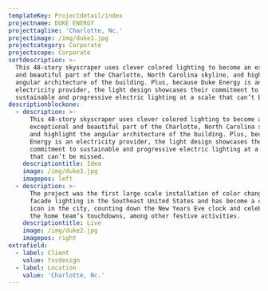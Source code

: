 ```yaml
---
templateKey: Projectdetail/index
projectname: DUKE ENERGY
projecttagline: 'Charlotte, Nc.'
projectimage: /img/duke1.jpg
projectcategory: Corporate
projectscope: Corporate
sortdescription: >-
  This 48-story skyscraper uses clever colored lighting to become an exceptional
  and beautiful part of the Charlotte, North Carolina skyline, and highlight the
  angular architecture of the building. Plus, because Duke Energy is an
  electricity provider, the light design showcases their commitment to
  sustainable and progressive electric lighting at a scale that can’t be missed.
descriptionblockone:
  - description: >-
      This 48-story skyscraper uses clever colored lighting to become an
      exceptional and beautiful part of the Charlotte, North Carolina skyline,
      and highlight the angular architecture of the building. Plus, because Duke
      Energy is an electricity provider, the light design showcases their
      commitment to sustainable and progressive electric lighting at a scale
      that can’t be missed.
    descriptiontitle: Idea
    image: /img/duke3.jpg
    imagepos: left
  - description: >-
      The project was the first large scale installation of color changing
      facade lighting in the Southeast United States and has become a cultural
      icon in the city, counting down the New Years Eve clock and celebrating
      the home team’s touchdowns, among other festive activities.
    descriptiontitle: Live
    image: /img/duke2.jpg
    imagepos: right
extrafield:
  - label: Client
    value: tvsdesign
  - label: Location
    value: 'Charlotte, Nc.'
---
```


